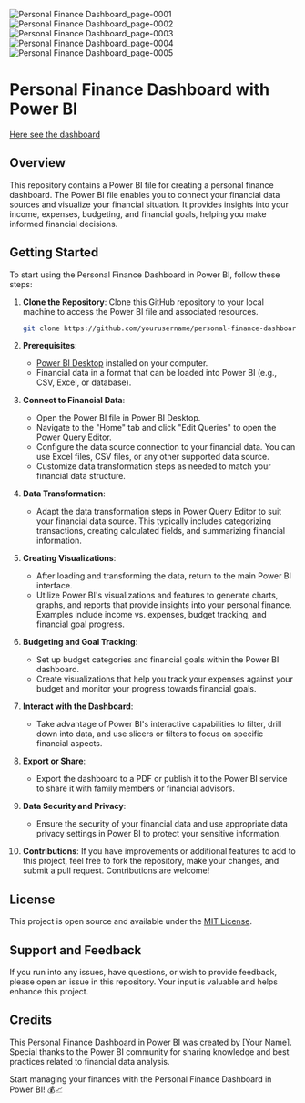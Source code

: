 ![Personal Finance Dashboard_page-0001](https://github.com/SoumapriyoM/Personal-Finace-Dashboard/assets/103531896/2b43ee86-bb59-4890-92ae-f5680885b2d6)
![Personal Finance Dashboard_page-0002](https://github.com/SoumapriyoM/Personal-Finace-Dashboard/assets/103531896/37b75f9a-f409-482d-8b5a-c767408e22e6)
![Personal Finance Dashboard_page-0003](https://github.com/SoumapriyoM/Personal-Finace-Dashboard/assets/103531896/706538a7-f06a-48ee-9772-e82fec8b3a33)
![Personal Finance Dashboard_page-0004](https://github.com/SoumapriyoM/Personal-Finace-Dashboard/assets/103531896/82835980-3558-4da0-90ae-eabb0e3bec56)
![Personal Finance Dashboard_page-0005](https://github.com/SoumapriyoM/Personal-Finace-Dashboard/assets/103531896/35f42223-11e8-4256-a4f7-b1984e84e134)

# Personal Finance Dashboard with Power BI
[Here see the dashboard](https://iitmadraspod-my.sharepoint.com/:u:/g/personal/21f3001571_student_onlinedegree_iitm_ac_in/EfNdz9r3n81HqrVemetw_UwBSuJgOpLlsdYdkFMfrCVgwA?e=PqQEoE)
## Overview

This repository contains a Power BI file for creating a personal finance dashboard. The Power BI file enables you to connect your financial data sources and visualize your financial situation. It provides insights into your income, expenses, budgeting, and financial goals, helping you make informed financial decisions.

## Getting Started

To start using the Personal Finance Dashboard in Power BI, follow these steps:

1. **Clone the Repository**: Clone this GitHub repository to your local machine to access the Power BI file and associated resources.

   ```bash
   git clone https://github.com/yourusername/personal-finance-dashboard.git
   ```

2. **Prerequisites**:

   - [Power BI Desktop](https://powerbi.microsoft.com/desktop/) installed on your computer.
   - Financial data in a format that can be loaded into Power BI (e.g., CSV, Excel, or database).

3. **Connect to Financial Data**:

   - Open the Power BI file in Power BI Desktop.
   - Navigate to the "Home" tab and click "Edit Queries" to open the Power Query Editor.
   - Configure the data source connection to your financial data. You can use Excel files, CSV files, or any other supported data source.
   - Customize data transformation steps as needed to match your financial data structure.

4. **Data Transformation**:

   - Adapt the data transformation steps in Power Query Editor to suit your financial data source. This typically includes categorizing transactions, creating calculated fields, and summarizing financial information.

5. **Creating Visualizations**:

   - After loading and transforming the data, return to the main Power BI interface.
   - Utilize Power BI's visualizations and features to generate charts, graphs, and reports that provide insights into your personal finance. Examples include income vs. expenses, budget tracking, and financial goal progress.

6. **Budgeting and Goal Tracking**:

   - Set up budget categories and financial goals within the Power BI dashboard.
   - Create visualizations that help you track your expenses against your budget and monitor your progress towards financial goals.

7. **Interact with the Dashboard**:

   - Take advantage of Power BI's interactive capabilities to filter, drill down into data, and use slicers or filters to focus on specific financial aspects.

8. **Export or Share**:

   - Export the dashboard to a PDF or publish it to the Power BI service to share it with family members or financial advisors.

9. **Data Security and Privacy**:

   - Ensure the security of your financial data and use appropriate data privacy settings in Power BI to protect your sensitive information.

10. **Contributions**:
    If you have improvements or additional features to add to this project, feel free to fork the repository, make your changes, and submit a pull request. Contributions are welcome!

## License

This project is open source and available under the [MIT License](LICENSE).

## Support and Feedback

If you run into any issues, have questions, or wish to provide feedback, please open an issue in this repository. Your input is valuable and helps enhance this project.

## Credits

This Personal Finance Dashboard in Power BI was created by [Your Name]. Special thanks to the Power BI community for sharing knowledge and best practices related to financial data analysis.

Start managing your finances with the Personal Finance Dashboard in Power BI! 💰📈
